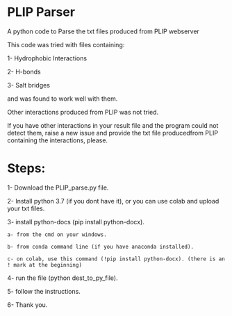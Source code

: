 # PLIP Parser
A python code to Parse the txt files produced from PLIP webserver

This code was tried with files containing:

1- Hydrophobic Interactions

2- H-bonds

3- Salt bridges

and was found to work well with them.

Other interactions produced from PLIP was not tried. 

If you have other interactions in your result file and the program could not detect them, raise a new issue and provide the txt file producedfrom PLIP containing the interactions, please.

# Steps:

1- Download the PLIP_parse.py file.

2- Install python 3.7 (if you dont have it), or you can use colab and upload your txt files.

3- install python-docs (pip install python-docx).

    a- from the cmd on your windows.
    
    b- from conda command line (if you have anaconda installed).
    
    c- on colab, use this command (!pip install python-docx). (there is an ! mark at the beginning)
    
4- run the file (python dest_to_py_file).

5- follow the instructions.

6- Thank you.
